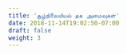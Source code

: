 ```yaml
---
title: 'சூழ்நிலையியல் தக அமைவுகள்'
date: 2018-11-14T19:02:50-07:00
draft: false
weight: 3
---
```





